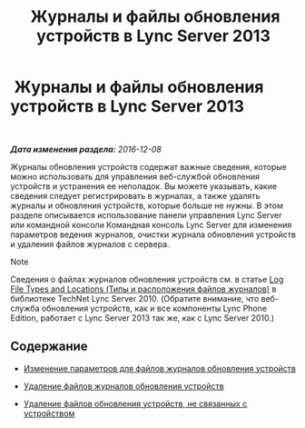 ﻿---
title: " Журналы и файлы обновления устройств в Lync Server 2013"
TOCTitle: " Журналы и файлы обновления устройств в Lync Server 2013"
ms:assetid: f7f822b8-0a62-4ff2-a4cb-1ab1ed7503eb
ms:mtpsurl: https://technet.microsoft.com/ru-ru/library/JJ994090(v=OCS.15)
ms:contentKeyID: 52058535
ms.date: 12/10/2016
mtps_version: v=OCS.15
ms.translationtype: HT
---

#  Журналы и файлы обновления устройств в Lync Server 2013

 

_**Дата изменения раздела:** 2016-12-08_

Журналы обновления устройств содержат важные сведения, которые можно использовать для управления веб-службой обновления устройств и устранения ее неполадок. Вы можете указывать, какие сведения следует регистрировать в журналах, а также удалять журналы и обновления устройств, которые больше не нужны. В этом разделе описывается использование панели управления Lync Server или командной консоли Командная консоль Lync Server для изменения параметров ведения журналов, очистки журнала обновления устройств и удаления файлов журналов с сервера.

> [!note]  
> Сведения о файлах журналов обновления устройств см. в статье <a href="http://technet.microsoft.com/ru-ru/library/gg398250(v=ocs.14).aspx">Log File Types and Locations (Типы и расположения файлов журналов)</a> в библиотеке TechNet Lync Server 2010. (Обратите внимание, что веб-служба обновления устройств, как и все компоненты Lync Phone Edition, работает с Lync Server 2013 так же, как с Lync Server 2010.)

## Содержание

  - [Изменение параметров для файлов журналов обновления устройств](lync-server-2013-modify-settings-for-device-update-log-files.md)

  - [Удаление файлов журналов обновления устройств](lync-server-2013-delete-device-update-log-files.md)

  - [Удаление файлов обновления устройств, не связанных с устройством](lync-server-2013-remove-device-update-files-not-associated-with-a-device.md)

